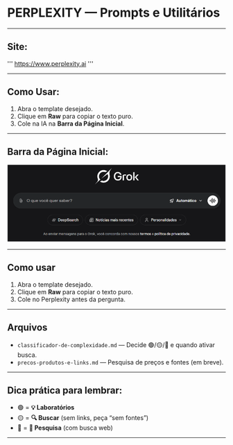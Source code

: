 # **PERPLEXITY — Prompts e Utilitários**

---

## **Site:**
'''
https://www.perplexity.ai
'''

---
## **Como Usar:**
1) Abra o template desejado.
2) Clique em **Raw** para copiar o texto puro.
3) Cole na IA na **Barra da Página Inicial**.

---
## **Barra da Página Inicial:**

![Estrutura Inicial Prevista para a Pasta IA](../../assets/pagina-inicial-grok.png)

---
## Como usar
1) Abra o template desejado.
2) Clique em **Raw** para copiar o texto puro.
3) Cole no Perplexity antes da pergunta.

---

## Arquivos
- `classificador-de-complexidade.md` — Decide 🟢/🟡/🔴 e quando ativar busca.
- `precos-produtos-e-links.md` — Pesquisa de preços e fontes (em breve).

---

## **Dica prática para lembrar:**

- 🟢 = **💡 Laboratórios**
- 🟡 = **🔍 Buscar** (sem links, peça “sem fontes”)
- 🔴 = **🔀 Pesquisa** (com busca web)

---
